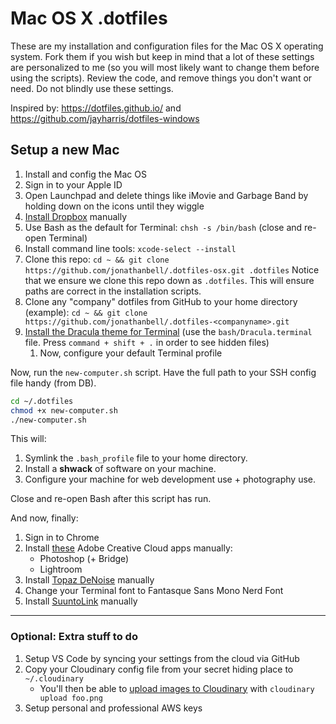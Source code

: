 # Mac OS X .dotfiles

These are my installation and configuration files for the Mac OS X operating
system. Fork them if you wish but keep in mind that a lot of these settings are
personalized to me (so you will most likely want to change them before using the
scripts). Review the code, and remove things you don't want or need. Do not
blindly use these settings.

Inspired by: <https://dotfiles.github.io/> and
<https://github.com/jayharris/dotfiles-windows>

## Setup a new Mac

1. Install and config the Mac OS
1. Sign in to your Apple ID
1. Open Launchpad and delete things like iMovie and Garbage Band by holding down on the icons until they wiggle
1. [Install Dropbox](https://www.dropbox.com/install) manually
1. Use Bash as the default for Terminal: `chsh -s /bin/bash` (close and re-open Terminal)
1. Install command line tools: `xcode-select --install`
1. Clone this repo: `cd ~ && git clone
   https://github.com/jonathanbell/.dotfiles-osx.git .dotfiles` Notice that we
   ensure we clone this repo down as `.dotfiles`. This will ensure paths are
   correct in the installation scripts.
1. Clone any "company" dotfiles from GitHub to your home directory (example):
   `cd ~ && git clone https://github.com/jonathanbell/.dotfiles-<companyname>.git`
1. [Install the Dracula theme for Terminal](https://draculatheme.com/terminal/)
   (use the `bash/Dracula.terminal` file. Press `command + shift + .` in order
   to see hidden files)
     1. Now, configure your default Terminal profile

Now, run the `new-computer.sh` script. Have the full path to your SSH config
file handy (from DB).

```bash
cd ~/.dotfiles
chmod +x new-computer.sh
./new-computer.sh
```

This will:

1. Symlink the `.bash_profile` file to your home directory.
2. Install a **shwack** of software on your machine.
3. Configure your machine for web development use + photography use.

Close and re-open Bash after this script has run.

And now, finally:

1. Sign in to Chrome
1. Install [these](https://creativecloud.adobe.com/apps/all/desktop/pdp/photoshop) Adobe Creative Cloud apps manually:
    - Photoshop (+ Bridge)
    - Lightroom
1. Install [Topaz DeNoise](https://topazlabs.com/downloads/) manually
1. Change your Terminal font to Fantasque Sans Mono Nerd Font
1. Install [SuuntoLink](https://www.suunto.com/en-ca/Support/software-support/suuntolink/)
   manually

---

### Optional: Extra stuff to do

1. Setup VS Code by syncing your settings from the cloud via GitHub
1. Copy your Cloudinary config file from your secret hiding place to
    `~/.cloudinary`
    - You'll then be able to [upload images to
      Cloudinary](https://www.npmjs.com/package/cloudinary-cli#upload) with
      `cloudinary upload foo.png`
1. Setup personal and professional AWS keys

